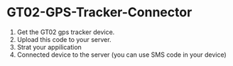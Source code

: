 # GT02-GPS-Tracker-Connector

01. Get the GT02 gps tracker device.
02. Upload this code to your server.
03. Strat your appilication
04. Connected device to the server (you can use SMS code in your device) 

